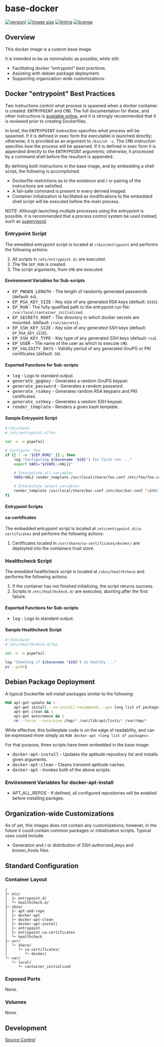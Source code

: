 # base-docker

[![version)](https://img.shields.io/docker/v/crashvb/base/22.04)](https://hub.docker.com/repository/docker/crashvb/base)
[![image size](https://img.shields.io/docker/image-size/crashvb/base/22.04)](https://hub.docker.com/repository/docker/crashvb/base)
[![linting](https://img.shields.io/badge/linting-hadolint-yellow)](https://github.com/hadolint/hadolint)
[![license](https://img.shields.io/github/license/crashvb/base-docker.svg)](https://github.com/crashvb/base-docker/blob/master/LICENSE.md)

## Overview

This docker image is a custom base image.

It is intended to be as minimalistic as possible, while still:

* Facilitating docker "entrypoint" best practices.
* Assisting with debian package deployment.
* Supporting organization-wide customizations.

## Docker "entrypoint" Best Practices

Two instructions control what process is spawned when a docker container is created: <tt>ENTRYPOINT</tt> and <tt>CMD</tt>. The full documentation for these, and other instructions is [available online](https://docs.docker.com/reference/builder/), and it is *strongly* recommended that it is reviewed prior to creating Dockerfiles.

In brief, the <tt>ENTRYPOINT</tt> instruction specifies _what_ process will be spawned. If it is defined in exec form the executable is launched directly; otherwise, it is provided as an argument to `/bin/sh -c`. The <tt>CMD</tt> instruction specifies _how_ the process will be spawned. If it is defined in exec form it is appended directly to the <tt>ENTRYPOINT</tt> arguments; otherwise, it processed by a command shell before the resultant is appended.

By defining both instructions in the base image, and by embedding a shell script, the following is accomplished:

* Dockerfile restrictions as to the existence and / or pairing of the instructions are satisfied.
* A fail-safe command is present in every derived imaged.
* Container initialization is facilitated as modifications to the embedded shell script will be executed before the main process.

NOTE: Although launching multiple processes using the entrypoint is possible, it is recommended that a process control system be used instead; such as [supervisord](https://supervisord.org/).

### Entrypoint Script

The emedded entrypoint script is located at `/sbin/entrypoint` and performs the following actions:

1. All scripts in `/etc/entrypoint.d/` are executed.
2. The file `$EP_RUN` is created.
3. The script arguments, from `CMD` are executed.

#### Environment Variables for Sub-scripts

* <tt>EP\_PWGEN\_LENGTH</tt> - The length of randomly generated passwords (default: `64`).
* <tt>EP\_RSA\_KEY\_SIZE</tt> - Key size of any generated RSA keys (default: `8192`).
* <tt>EP\_RUN</tt> - The fully-qualified path to the entrypoint run file: `/var/local/container_initialized`.
* <tt>EP\_SECRETS\_ROOT</tt> - The directory in which docker secrets are mounted. (default: `/run/secrets`).
* <tt>EP\_SSH\_KEY\_SIZE</tt> - Key size of any generated SSH keys (default: `EP_RSA_KEY_SIZE`).
* <tt>EP\_SSH\_KEY\_TYPE</tt> - Key type of any generated SSH keys (default: `rsa`).
* <tt>EP\_USER</tt> - The name of the user as which to execute `CMD`.
* <tt>EP\_VALIDITY\_DAYS</tt> - Validity period of any generated GnuPG or PKI certificates (default: `30`).

#### Exported Functions for Sub-scripts

* <tt>log</tt> - Logs to standard output.
* <tt>generate\_gpgkey</tt> - Generates a random GnuPG keypair.
* <tt>generate\_password</tt> - Generates a random password.
* <tt>generate\_rsakey</tt> - Generates random RSA keypairs and PKI certificates.
* <tt>generate\_sshkey</tt> - Generates a random SSH keypair.
* <tt>render\_template</tt> - Renders a given bash template.

#### Sample Entrypoint Script

```bash
#!/bin/bash
# /etc/entrypoint.d/foo

set -e -o pipefail

# Configure: foo
if [[ ! -e "${EP_RUN}" ]] ; then
	log "Configuring $(basename "${0}") for first run ..."
	export VAR1="${VAR1:=VAL1}"

	# Interpolate all variables
	VAR2=VAL2 render_template /usr/local/share/foo.conf /etc/foo/foo.conf

	# Interpolate select variables
	render_template /usr/local/share/bar.conf /etc/bar/bar.conf "\$ONLY \$THESE \$VARS"
fi
```

#### Entrypoint Scripts

#### ca-certificates

The embedded entrypoint script is located at `/etc/entrypoint.d/ca-certificates` and performs the following actions:

1. Certificates located in `/usr/share/ca-certificates/docker/` are deployted into the containers trust store.

### Healthcheck Script

The emedded healthcheck script is located at `/sbin/healthcheck` and performs the following actions:

1. If the container has not finished initializing, the script returns success.
2. Scripts in `/etc/healthcheck.d/` are executed, aborting after the first failure.

#### Exported Functions for Sub-scripts

* <tt>log</tt> - Logs to standard output.

#### Sample Healthcheck Script

```bash
#!/bin/bash
# /etc/healthcheck.d/foo

set -e -o pipefail

log "Checking if $(basename "${0}") is healthy ..."
ps --pid=1
```

## Debian Package Deployment

A typical Dockerfile will install packages similar to the following:

```dockerfile
RUN apt-get update && \
	apt-get install --no-install-recommends --yes long list of packages && \
	apt-get clean && \
	apt-get autoremove && \
	rm --force --recursive /tmp/* /var/lib/apt/lists/* /var/tmp/*
```

While effective, this boilerplate code is on the edge of readability, and can be expressed more simply as `RUN docker-apt <long list of packages>`.

For that purpose, three scripts have been embedded in the base image:

* <tt>docker-apt-install</tt> - Updates the aptitude repository list and installs given arguments.
* <tt>docker-apt-clean</tt> - Cleans transient aptitude caches.
* <tt>docker-apt</tt> - Invokes both of the above scripts.

### Environment Variables for docker-apt-install

* APT\_ALL\_REPOS - If defined, all configured repositories will be enabled before installing packges.

## Organization-wide Customizations

As of yet, this images does not contain any customizations; however, in the future it could contain common packages or initialization scripts. Typical uses could include:

* Generation and / or distribution of SSH authorized\_keys and known\_hosts files.

## Standard Configuration

### Container Layout

```
/
├─ etc/
│  ├─ entrypoint.d/
│  └─ healthcheck.d/
├─ sbin/
│  ├─ apt-add-repo
│  ├─ docker-apt
│  ├─ docker-apt-clean
│  ├─ docker-apt-install
│  ├─ entrypoint
│  ├─ entrypoint.ca-certificates
│  └─ healthcheck
├─ usr/
│  └─ share/
│     └─ ca-certificates/
│        └─ docker/
└─ var/
   └─ local/
      └─ container_initialized
```

### Exposed Ports

None.

### Volumes

None.

## Development

[Source Control](https://github.com/crashvb/base-docker)

